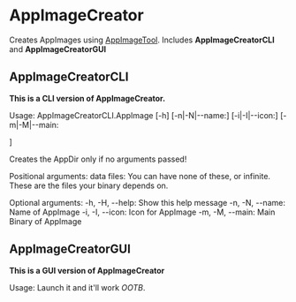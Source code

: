# AppImageCreator
Creates AppImages using [AppImageTool](https://github.com/AppImage/appimagetool). Includes **AppImageCreatorCLI** and **AppImageCreatorGUI**

## AppImageCreatorCLI
**This is a CLI version of AppImageCreator.**

Usage: AppImageCreatorCLI.AppImage [-h] [-n|-N|--name:<name>] [-i|-I|--icon:<icon>] [-m|-M|--main:<main binary>] <data files>

Creates the AppDir only if no arguments passed!

Positional arguments:
    data files: You can have none of these, or infinite. These are the files your binary depends on.
                
Optional arguments:
    -h, -H, --help: Show this help message
    -n, -N, --name: Name of AppImage
    -i, -I, --icon: Icon for AppImage
    -m, -M, --main: Main Binary of AppImage

## AppImageCreatorGUI
**This is a GUI version of AppImageCreator**

Usage: Launch it and it'll work *OOTB*.